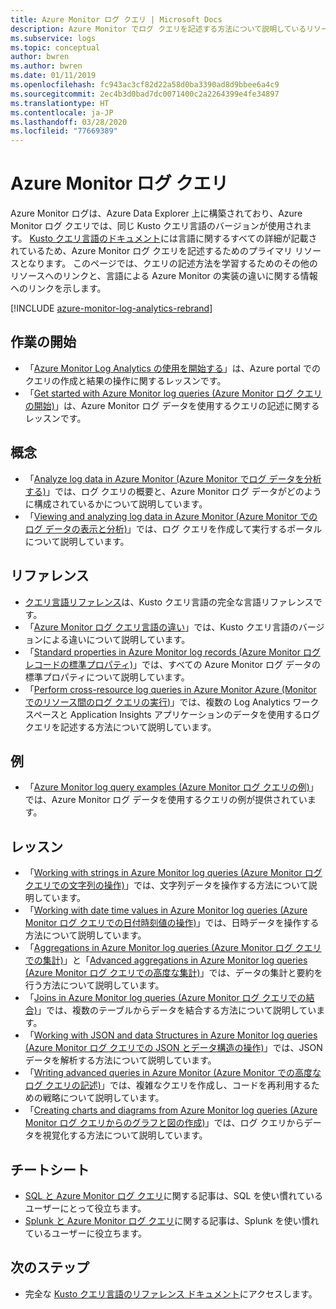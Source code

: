 ```yaml
---
title: Azure Monitor ログ クエリ | Microsoft Docs
description: Azure Monitor でログ クエリを記述する方法について説明しているリソースへの参照。
ms.subservice: logs
ms.topic: conceptual
author: bwren
ms.author: bwren
ms.date: 01/11/2019
ms.openlocfilehash: fc943ac3cf82d22a58d0ba3390ad8d9bbee6a4c9
ms.sourcegitcommit: 2ec4b3d0bad7dc0071400c2a2264399e4fe34897
ms.translationtype: HT
ms.contentlocale: ja-JP
ms.lasthandoff: 03/28/2020
ms.locfileid: "77669389"
---
```

# <a name="azure-monitor-log-queries"></a>Azure Monitor ログ クエリ
Azure Monitor ログは、Azure Data Explorer 上に構築されており、Azure Monitor ログ クエリでは、同じ Kusto クエリ言語のバージョンが使用されます。 [Kusto クエリ言語のドキュメント](/azure/kusto/query)には言語に関するすべての詳細が記載されているため、Azure Monitor ログ クエリを記述するためのプライマリ リソースとなります。 このページでは、クエリの記述方法を学習するためのその他のリソースへのリンクと、言語による Azure Monitor の実装の違いに関する情報へのリンクを示します。

[!INCLUDE [azure-monitor-log-analytics-rebrand](../../../includes/azure-monitor-log-analytics-rebrand.md)]

## <a name="getting-started"></a>作業の開始

- 「[Azure Monitor Log Analytics の使用を開始する](get-started-portal.md)」は、Azure portal でのクエリの作成と結果の操作に関するレッスンです。
- 「[Get started with Azure Monitor log queries (Azure Monitor ログ クエリの開始)](get-started-queries.md)」は、Azure Monitor ログ データを使用するクエリの記述に関するレッスンです。

## <a name="concepts"></a>概念
- 「[Analyze log data in Azure Monitor (Azure Monitor でログ データを分析する)](../../azure-monitor/log-query/log-query-overview.md)」では、ログ クエリの概要と、Azure Monitor ログ データがどのように構成されているかについて説明しています。
- 「[Viewing and analyzing log data in Azure Monitor (Azure Monitor でのログ データの表示と分析)](../../azure-monitor/log-query/portals.md)」では、ログ クエリを作成して実行するポータルについて説明しています。

## <a name="reference"></a>リファレンス

- [クエリ言語リファレンス](/azure/kusto/query)は、Kusto クエリ言語の完全な言語リファレンスです。
- 「[Azure Monitor ログ クエリ言語の違い](data-explorer-difference.md)」では、Kusto クエリ言語のバージョンによる違いについて説明しています。
- 「[Standard properties in Azure Monitor log records (Azure Monitor ログ レコードの標準プロパティ)](../../azure-monitor/platform/log-standard-properties.md)」では、すべての Azure Monitor ログ データの標準プロパティについて説明しています。
- 「[Perform cross-resource log queries in Azure Monitor Azure (Monitor でのリソース間のログ クエリの実行)](../../azure-monitor/log-query/cross-workspace-query.md)」では、複数の Log Analytics ワークスペースと Application Insights アプリケーションのデータを使用するログ クエリを記述する方法について説明しています。


## <a name="examples"></a>例

- 「[Azure Monitor log query examples (Azure Monitor ログ クエリの例)](examples.md)」では、Azure Monitor ログ データを使用するクエリの例が提供されています。



## <a name="lessons"></a>レッスン

- 「[Working with strings in Azure Monitor log queries (Azure Monitor ログ クエリでの文字列の操作)](string-operations.md)」では、文字列データを操作する方法について説明しています。
- 「[Working with date time values in Azure Monitor log queries (Azure Monitor ログ クエリでの日付時刻値の操作)](datetime-operations.md)」では、日時データを操作する方法について説明しています。 
- 「[Aggregations in Azure Monitor log queries (Azure Monitor ログ クエリでの集計)](aggregations.md)」と「[Advanced aggregations in Azure Monitor log queries (Azure Monitor ログ クエリでの高度な集計)](advanced-aggregations.md)」では、データの集計と要約を行う方法について説明しています。
- 「[Joins in Azure Monitor log queries (Azure Monitor ログ クエリでの結合)](joins.md)」では、複数のテーブルからデータを結合する方法について説明しています。
- 「[Working with JSON and data Structures in Azure Monitor log queries (Azure Monitor ログ クエリでの JSON とデータ構造の操作)](json-data-structures.md)」では、JSON データを解析する方法について説明しています。
- 「[Writing advanced queries in Azure Monitor (Azure Monitor での高度なログ クエリの記述)](advanced-query-writing.md)」では、複雑なクエリを作成し、コードを再利用するための戦略について説明しています。
- 「[Creating charts and diagrams from Azure Monitor log queries (Azure Monitor ログ クエリからのグラフと図の作成)](charts.md)」では、ログ クエリからデータを視覚化する方法について説明しています。

## <a name="cheatsheets"></a>チートシート

-  [SQL と Azure Monitor ログ クエリ](sql-cheatsheet.md)に関する記事は、SQL を使い慣れているユーザーにとって役立ちます。
-  [Splunk と Azure Monitor ログ クエリ](splunk-cheatsheet.md)に関する記事は、Splunk を使い慣れているユーザーに役立ちます。
 
## <a name="next-steps"></a>次のステップ

- 完全な [Kusto クエリ言語のリファレンス ドキュメント](/azure/kusto/query/)にアクセスします。
